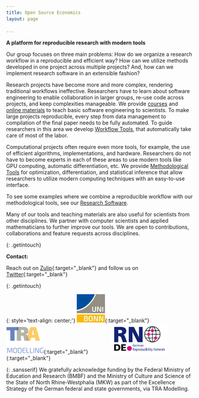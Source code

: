 ```yaml
---
title: Open Source Economics
layout: page

---
```


**A platform for reproducible research with modern tools**

Our group focuses on three main problems: How do we organize a research workflow in a
reproducible and efficient way? How can we utilize methods developed in one project
across multiple projects? And, how can we implement research software in an extensible
fashion?

Research projects have become more and more complex, rendering traditional workflows
ineffective. Researchers have to learn about software engineering to enable
collaboration in larger groups, re-use code across projects, and keep complexities
manageable. We provide [courses](./teaching) and
[online materials](./teaching#online-material) to teach basic software engineering to
scientists. To make large projects reproducible, every step from data management to
compilation of the final paper needs to be fully automated. To guide researchers in this
area we develop [Workflow Tools](./software#workflow-tools), that automatically take
care of most of the labor.

Computational projects often require even more tools, for example, the use of efficient
algorithms, implementations, and hardware. Researchers do not have to become experts in
each of these areas to use modern tools like GPU computing, automatic differentiation,
etc. We provide [Methodological Tools](./software#methodological-tools)
for optimization, differentiation, and statistical inference that allow researchers to
utilize modern computing techniques with an easy-to-use interface.

To see some examples where we combine a reproducible workflow with our methodological
tools, see our [Research Software](./software#research-software).

Many of our tools and teaching materials are also useful for scientists from other
disciplines. We partner with computer scientists and applied mathematicians to further
improve our tools. We are open to contributions, collaborations and feature requests
across disciplines.


{: .getintouch}

**Contact:** 

Reach out on [Zulip](https://ose.zulipchat.com/#){:target="_blank"} and follow us on
[Twitter](https://twitter.com/open_econ){:target="_blank"}

{: .getintouch}

{: style='text-align: center;'}
[<img src="/assets/images/uni5.jpg" alt="U Bonn logo" width="15%"/>](https://www.uni-bonn.de/en){:target="_blank"}&nbsp; &emsp; &emsp; &emsp;
[<img src="/assets/images/tra_logo.png" alt="Tra logo" width="20%"/>](https://www.uni-bonn.de/en){:target="_blank"}&nbsp; &emsp; &emsp; &emsp;
[<img src="/assets/images/RN_German.png" alt="GRN logo" width="30%"/>](https://reproducibilitynetwork.de/){:target="_blank"}

{: .sansserif}
We gratefully acknowledge funding by the Federal Ministry of Education and Research
(BMBF) and the Ministry of Culture and Science of the State of North Rhine-Westphalia
(MKW) as part of the Excellence Strategy of the German federal and state governments,
via TRA Modelling.